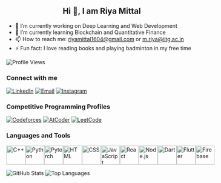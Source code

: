 <h2 align="center"><b>Hi 👋, I am Riya Mittal</b></h2>

<!--
**mit-riya/mit-riya** is a ✨ _special_ ✨ repository because its `README.md` (this file) appears on your GitHub profile.

Here are some ideas to get you started:

- 🔭 I’m currently working on ...
- 🌱 I’m currently learning ...
- 👯 I’m looking to collaborate on ...
- 🤔 I’m looking for help with ...
- 💬 Ask me about ...
- 📫 How to reach me: ...
- 😄 Pronouns: ...
- ⚡ Fun fact: ...
-->
- 🔭 I’m currently working on Deep Learning and Web Development
- 🌱 I’m currently learning Blockchain and Quantitative Finance
- 📫 How to reach me: riyamittal1604@gmail.com or m.riya@iitg.ac.in
- ⚡ Fun fact: I love reading books and playing badminton in my free time

![Profile Views](https://komarev.com/ghpvc/?username=mit-riya)


### Connect with me
[![LinkedIn](https://img.shields.io/badge/LinkedIn-Profile-blue)](https://www.linkedin.com/in/mit-riya/)
[![Email](https://img.shields.io/badge/Contact-Email-blue?style=flat-square&logo=gmail)](mailto:riya.mittal1604@gmail.com)
[![Instagram](https://img.shields.io/badge/Instagram-Profile-orange)](https://www.instagram.com/mit_riya/?next=%2F)

### Competitive Programming Profiles
[![Codeforces](https://img.shields.io/badge/Codeforces-Profile-yellow?style=flat-square)](https://codeforces.com/profile/mit_riyaa)
[![AtCoder](https://img.shields.io/badge/AtCoder-Profile-blue?style=flat-square)](https://atcoder.jp/users/riyamittal)
[![LeetCode](https://img.shields.io/badge/LeetCode-Profile-green?style=flat-square)](https://leetcode.com/u/mit_riya/)

### Languages and Tools
<div style="display: flex; justify-content: space-around;">
    <img src="https://upload.wikimedia.org/wikipedia/commons/1/18/ISO_C%2B%2B_Logo.svg" alt="C++" width="50" height="50">
    <img src="https://upload.wikimedia.org/wikipedia/commons/c/c3/Python-logo-notext.svg" alt="Python" width="50" height="50">
    <img src="https://upload.wikimedia.org/wikipedia/commons/1/10/PyTorch_logo_icon.svg" alt="Pytorch" width="50" height="50">
    <img src="https://upload.wikimedia.org/wikipedia/commons/6/61/HTML5_logo_and_wordmark.svg" alt="HTML" width="50" height="50">
    <img src="https://upload.wikimedia.org/wikipedia/commons/d/d5/CSS3_logo_and_wordmark.svg" alt="CSS" width="50" height="50">
    <img src="https://upload.wikimedia.org/wikipedia/commons/6/6a/JavaScript-logo.png" alt="JavaScript" width="50" height="50">
    <img src="https://upload.wikimedia.org/wikipedia/commons/a/a7/React-icon.svg" alt="React" width="50" height="50">
    <img src="https://upload.wikimedia.org/wikipedia/commons/d/d9/Node.js_logo.svg" alt="Node.js" width="50" height="50">
    <img src="https://upload.wikimedia.org/wikipedia/commons/7/7e/Dart-logo.png" alt="Dart" width="50" height="50">
    <img src="https://upload.wikimedia.org/wikipedia/commons/7/79/Flutter_logo.svg" alt="Flutter" width="50" height="50">
    <img src="https://upload.wikimedia.org/wikipedia/commons/c/cf/Firebase_icon.svg" alt="Firebase" width="50" height="50">
</div>


![GitHub Stats](https://github-readme-stats.vercel.app/api?username=mit-riya&show_icons=true)
![Top Languages](https://github-readme-stats.vercel.app/api/top-langs/?username=mit-riya&layout=compact)



